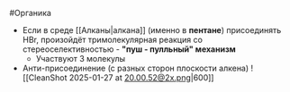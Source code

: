 #Органика 
- Если в среде [[Алканы|алкана]] (именно в **пентане**) присоединять HBr, произойдёт тримолекулярная реакция со стереоселективностью - **"пуш - пулльный" механизм** 
	- Участвуют 3 молекулы
- Анти-присоединение (с разных сторон плоскости алкена)
![[CleanShot 2025-01-27 at 20.00.52@2x.png|600]]